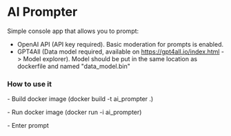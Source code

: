 ﻿<h1>AI Prompter</h1>

<span>Simple console app that allows you to prompt: 
- OpenAI API (API key required). Basic moderation for prompts is enabled.
- GPT4All (Data model required, available on https://gpt4all.io/index.html -> Model explorer). Model should be put in the same location as dockerfile and named "data_model.bin"
</span>

<h3>How to use it</h3>
<p> - Build docker image (docker build -t ai_prompter .) </p>
<p> - Run docker image (docker run -i ai_prompter) </p>
<p> - Enter prompt </p>
